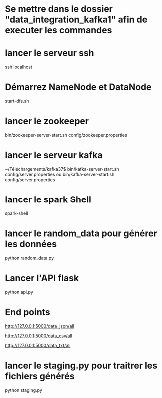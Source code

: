 # Se mettre dans le dossier "data_integration_kafka1" afin de executer les commandes

# lancer le serveur ssh
ssh localhost

# Démarrez NameNode et DataNode
start-dfs.sh

# lancer le zookeeper
bin/zookeeper-server-start.sh config/zookeeper.properties

# lancer le serveur kafka
~/Téléchargements/kafka37$ bin/kafka-server-start.sh config/server.properties 
                    ou
bin/kafka-server-start.sh config/server.properties

# lancer le spark Shell 
spark-shell


# lancer le random_data pour générer les données
python random_data.py

# Lancer l'API flask 
python api.py

# End points
http://127.0.0.1:5000/data_json/all

http://127.0.0.1:5000/data_csv/all

http://127.0.0.1:5000/data_txt/all

# lancer le staging.py pour traitrer les fichiers générés
python staging.py